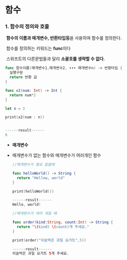 # 함수

### 1. 함수의 정의와 호출

​		**함수의 이름과 매개변수, 반환타입등**을 사용하여 함수를 정의한다.

​		함수를 정의하는 키워드는 **func**이다 

​		스위프트의 다른문법들과 달리 **소괄호를 생략할 수 없다.**

```swift
func 함수이름(매개변수1,매개변수2, ∙∙∙ 매개변수n) -> 반환타입 {
  실행구문
  return 반환 값
}
```

```swift
func x2(num: Int) -> Int {
  return num*2
}

let n = 3

print(x2(num : n))


------result------
6
```

*  **매개변수**

  * 매개변수가 없는 함수와 매개변수가 여러개인 함수

    ```swift
    //매개변수가 필요 없을때
    
    func helloWorld() -> String {
      return "Hellow, world"
    }
    
    print(helloWorld())
    
    ------result------
    Hello, world!
    ```

    ```swift
    //매개변수가 여러 개일 때
    
    func order(kind:String, count:Int) -> String {
      return "\(kind) \(count)개 주세요."
    }
    
    print(order("이슬먹은 과일 요거트",5))
    
    ------result------
    이슬먹은 과일 요거트 5개 주세요.
    ```

    

